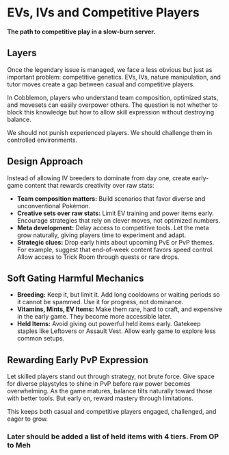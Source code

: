 # EVs, IVs and Competitive Players

**The path to competitive play in a slow-burn server.**

## Layers

Once the legendary issue is managed, we face a less obvious but just as important problem: competitive genetics. EVs, IVs, nature manipulation, and tutor moves create a gap between casual and competitive players.

In Cobblemon, players who understand team composition, optimized stats, and movesets can easily overpower others. The question is not whether to block this knowledge but how to allow skill expression without destroying balance.

We should not punish experienced players. We should challenge them in controlled environments.

## Design Approach

Instead of allowing IV breeders to dominate from day one, create early-game content that rewards creativity over raw stats:

- **Team composition matters:** Build scenarios that favor diverse and unconventional Pokémon.
- **Creative sets over raw stats:** Limit EV training and power items early. Encourage strategies that rely on clever moves, not optimized numbers.
- **Meta development:** Delay access to competitive tools. Let the meta grow naturally, giving players time to experiment and adapt.
- **Strategic clues:** Drop early hints about upcoming PvE or PvP themes. For example, suggest that end-of-week content favors speed control. Allow access to Trick Room through quests or rare drops.

## Soft Gating Harmful Mechanics

- **Breeding:** Keep it, but limit it. Add long cooldowns or waiting periods so it cannot be spammed. Use it for progress, not dominance.
- **Vitamins, Mints, EV Items:** Make them rare, hard to craft, and expensive in the early game. They become more accessible later.
- **Held Items:** Avoid giving out powerful held items early. Gatekeep staples like Leftovers or Assault Vest. Allow early game to explore less common setups.

## Rewarding Early PvP Expression

Let skilled players stand out through strategy, not brute force. Give space for diverse playstyles to shine in PvP before raw power becomes overwhelming. As the game matures, balance tilts naturally toward those with better tools. But early on, reward mastery through limitations.

This keeps both casual and competitive players engaged, challenged, and eager to grow.


### Later should be added a list of held items with 4 tiers. From OP to Meh
